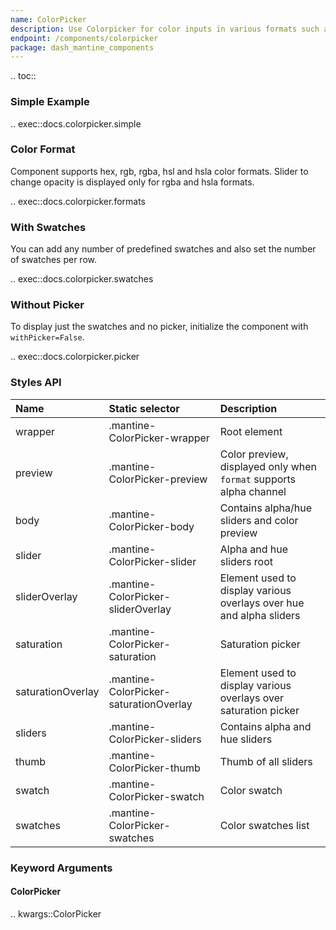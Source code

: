 ```yaml
---
name: ColorPicker
description: Use Colorpicker for color inputs in various formats such as hex, rgb, hsl etc.
endpoint: /components/colorpicker
package: dash_mantine_components
---
```


.. toc::

### Simple Example

.. exec::docs.colorpicker.simple

### Color Format

Component supports hex, rgb, rgba, hsl and hsla color formats. Slider to change opacity is displayed only for rgba
and hsla formats.

.. exec::docs.colorpicker.formats

### With Swatches

You can add any number of predefined swatches and also set the number of swatches per row.

.. exec::docs.colorpicker.swatches

### Without Picker

To display just the swatches and no picker, initialize the component with `withPicker=False`.

.. exec::docs.colorpicker.picker

### Styles API

| Name              | Static selector                        | Description                                                         |
|:------------------|:---------------------------------------|:--------------------------------------------------------------------|
| wrapper           | .mantine-ColorPicker-wrapper           | Root element                                                        |
| preview           | .mantine-ColorPicker-preview           | Color preview, displayed only when `format` supports alpha channel  |
| body              | .mantine-ColorPicker-body              | Contains alpha/hue sliders and color preview                        |
| slider            | .mantine-ColorPicker-slider            | Alpha and hue sliders root                                          |
| sliderOverlay     | .mantine-ColorPicker-sliderOverlay     | Element used to display various overlays over hue and alpha sliders |
| saturation        | .mantine-ColorPicker-saturation        | Saturation picker                                                   |
| saturationOverlay | .mantine-ColorPicker-saturationOverlay | Element used to display various overlays over saturation picker     |
| sliders           | .mantine-ColorPicker-sliders           | Contains alpha and hue sliders                                      |
| thumb             | .mantine-ColorPicker-thumb             | Thumb of all sliders                                                |
| swatch            | .mantine-ColorPicker-swatch            | Color swatch                                                        |
| swatches          | .mantine-ColorPicker-swatches          | Color swatches list                                                 |

### Keyword Arguments

#### ColorPicker

.. kwargs::ColorPicker
